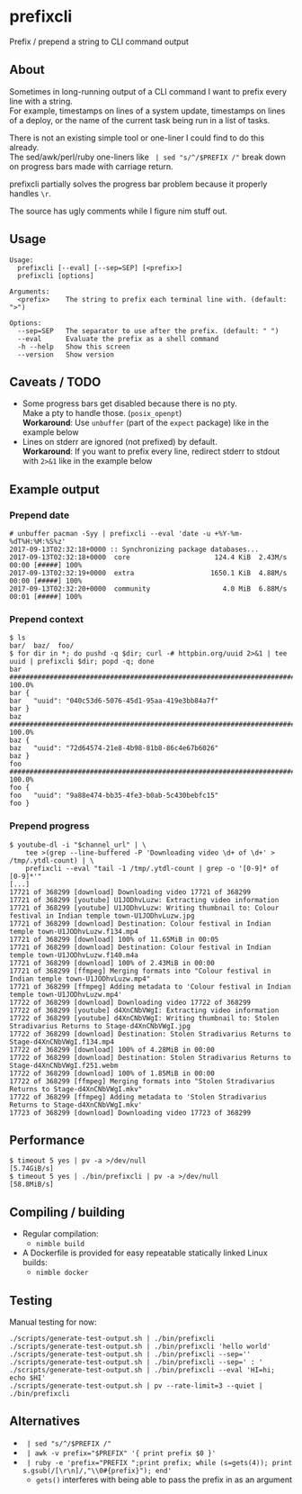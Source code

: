 # prefixcli

Prefix / prepend a string to CLI command output

## About

Sometimes in long-running output of a CLI command I want to prefix every line with a string.  
For example, timestamps on lines of a system update, timestamps on lines of a deploy, or the name of the current task being run in a list of tasks.

There is not an existing simple tool or one-liner I could find to do this already.  
The sed/awk/perl/ruby one-liners like ` | sed "s/^/$PREFIX /"` break down on progress bars made with carriage return.

prefixcli partially solves the progress bar problem because it properly handles `\r`.

The source has ugly comments while I figure nim stuff out.

## Usage

    Usage:
      prefixcli [--eval] [--sep=SEP] [<prefix>]
      prefixcli [options]

    Arguments:
      <prefix>    The string to prefix each terminal line with. (default: ">")

    Options:
      --sep=SEP   The separator to use after the prefix. (default: " ")
      --eval      Evaluate the prefix as a shell command
      -h --help   Show this screen
      --version   Show version

## Caveats / TODO

 * Some progress bars get disabled because there is no pty.  
   Make a pty to handle those. (`posix_openpt`)  
   **Workaround**: Use `unbuffer` (part of the `expect` package) like in the example below
 * Lines on stderr are ignored (not prefixed) by default.  
   **Workaround**: If you want to prefix every line, redirect stderr to stdout with `2>&1` like in the example below

## Example output

### Prepend date

    # unbuffer pacman -Syy | prefixcli --eval 'date -u +%Y-%m-%dT%H:%M:%S%z'
    2017-09-13T02:32:18+0000 :: Synchronizing package databases...
    2017-09-13T02:32:18+0000  core                     124.4 KiB  2.43M/s 00:00 [#####] 100%
    2017-09-13T02:32:19+0000  extra                   1650.1 KiB  4.88M/s 00:00 [#####] 100%
    2017-09-13T02:32:20+0000  community                  4.0 MiB  6.88M/s 00:01 [#####] 100%

### Prepend context

    $ ls
    bar/  baz/  foo/
    $ for dir in *; do pushd -q $dir; curl -# httpbin.org/uuid 2>&1 | tee uuid | prefixcli $dir; popd -q; done
    bar ######################################################################## 100.0%
    bar {
    bar   "uuid": "040c53d6-5076-45d1-95aa-419e3bb84a7f"
    bar }
    baz ######################################################################## 100.0%
    baz {
    baz   "uuid": "72d64574-21e8-4b98-81b8-86c4e67b6026"
    baz }
    foo ######################################################################## 100.0%
    foo {
    foo   "uuid": "9a88e474-bb35-4fe3-b0ab-5c430bebfc15"
    foo }

### Prepend progress

    $ youtube-dl -i "$channel_url" | \
        tee >(grep --line-buffered -P 'Downloading video \d+ of \d+' > /tmp/.ytdl-count) | \
        prefixcli --eval "tail -1 /tmp/.ytdl-count | grep -o '[0-9]* of [0-9]*'"
	[...]
	17721 of 368299 [download] Downloading video 17721 of 368299
	17721 of 368299 [youtube] U1JODhvLuzw: Extracting video information
	17721 of 368299 [youtube] U1JODhvLuzw: Writing thumbnail to: Colour festival in Indian temple town-U1JODhvLuzw.jpg
	17721 of 368299 [download] Destination: Colour festival in Indian temple town-U1JODhvLuzw.f134.mp4
	17721 of 368299 [download] 100% of 11.65MiB in 00:05
	17721 of 368299 [download] Destination: Colour festival in Indian temple town-U1JODhvLuzw.f140.m4a
	17721 of 368299 [download] 100% of 2.43MiB in 00:00
	17721 of 368299 [ffmpeg] Merging formats into "Colour festival in Indian temple town-U1JODhvLuzw.mp4"
	17721 of 368299 [ffmpeg] Adding metadata to 'Colour festival in Indian temple town-U1JODhvLuzw.mp4'
	17722 of 368299 [download] Downloading video 17722 of 368299
	17722 of 368299 [youtube] d4XnCNbVWgI: Extracting video information
	17722 of 368299 [youtube] d4XnCNbVWgI: Writing thumbnail to: Stolen Stradivarius Returns to Stage-d4XnCNbVWgI.jpg
	17722 of 368299 [download] Destination: Stolen Stradivarius Returns to Stage-d4XnCNbVWgI.f134.mp4
	17722 of 368299 [download] 100% of 4.28MiB in 00:00
	17722 of 368299 [download] Destination: Stolen Stradivarius Returns to Stage-d4XnCNbVWgI.f251.webm
	17722 of 368299 [download] 100% of 1.85MiB in 00:00
	17722 of 368299 [ffmpeg] Merging formats into "Stolen Stradivarius Returns to Stage-d4XnCNbVWgI.mkv"
	17722 of 368299 [ffmpeg] Adding metadata to 'Stolen Stradivarius Returns to Stage-d4XnCNbVWgI.mkv'
	17723 of 368299 [download] Downloading video 17723 of 368299

## Performance

    $ timeout 5 yes | pv -a >/dev/null
    [5.74GiB/s]
    $ timeout 5 yes | ./bin/prefixcli | pv -a >/dev/null
    [58.8MiB/s]

## Compiling / building

 * Regular compilation:
    * `nimble build`
 * A Dockerfile is provided for easy repeatable statically linked Linux builds:
    * `nimble docker`

## Testing

Manual testing for now:

    ./scripts/generate-test-output.sh | ./bin/prefixcli
    ./scripts/generate-test-output.sh | ./bin/prefixcli 'hello world'
    ./scripts/generate-test-output.sh | ./bin/prefixcli --sep=''
    ./scripts/generate-test-output.sh | ./bin/prefixcli --sep=' : '
    ./scripts/generate-test-output.sh | ./bin/prefixcli --eval 'HI=hi; echo $HI'
    ./scripts/generate-test-output.sh | pv --rate-limit=3 --quiet | ./bin/prefixcli

## Alternatives

 * ` | sed "s/^/$PREFIX /"`
 * ` | awk -v prefix="$PREFIX" '{ print prefix $0 }'`
 * ` | ruby -e 'prefix="PREFIX ";print prefix; while (s=gets(4)); print s.gsub(/[\r\n]/,"\\0#{prefix}"); end'`
    * `gets()` interferes with being able to pass the prefix in as an argument
